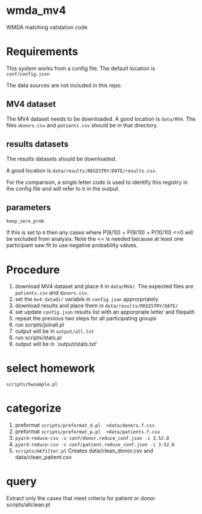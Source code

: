 # wmda_mv4
WMDA matching validation code


# Requirements

This system works from a config file.
The default location is `conf/config.json`

The data sources are not included in this repo.

## MV4 dataset

The MV4 dataset needs to be downloaded.
A good location is `data/MV4`.
The files `donors.csv` and `patients.csv` should be in that directory.



## results datasets

The results datasets should be downloaded.

A good location is `data/results/REGISTRY/DATE/results.csv`.

For the comparison, a single letter code is used to identify this registry in the config file and will refer to it in the output.

## parameters

`keep_zero_prob`

If this is set to `0` then any cases where P(8/10) + P(9/10) + P(10/10) <=0 will be excluded from analysis.  Note the <= is needed because at least one participant saw fit to use negative probability values. 


# Procedure

1. download MV4 dataset and place it in `data/MV4/`.  The expected files are `patients.csv` and `donors.csv`.
2. set the `mv4_datadir` variable in `config.json` approrpriately
3. download results and place them in `data/results/REGISTRY/DATE/`
4. set update `config.json` results list with an apporpriate letter and filepath
5. repeat the previous two steps for all participating groups
6. run scripts/joinall.pl 
7. output will be in `output/all.txt`
8. run scripts/stats.pl
9. output will be in `output/stats.txt'

# select homework
`scripts/hwsample.pl`

# categorize
1. preformat `scripts/preformat_d.pl  >data/donors.f.csv`
2. preformat `scripts/preformat_p.pl  >data/patients.f.csv`
3. `pyard-reduce-csv -c conf/donor.reduce_conf.json -i 3.52.0 `
4. `pyard-reduce-csv -c conf/patient.reduce_conf.json -i 3.52.0 `
5. `scripts/mkfilter.pl`
    Creates data/clean_donor.csv and data/clean_patient.csv


# query
Extract only the cases that meet criteria for patient or donor
scripts/allclean.pl
